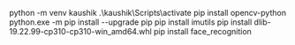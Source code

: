 python -m venv kaushik
.\kaushik\Scripts\activate
pip install opencv-python
python.exe -m pip install --upgrade pip
pip install imutils
pip install dlib-19.22.99-cp310-cp310-win_amd64.whl
pip install face_recognition
